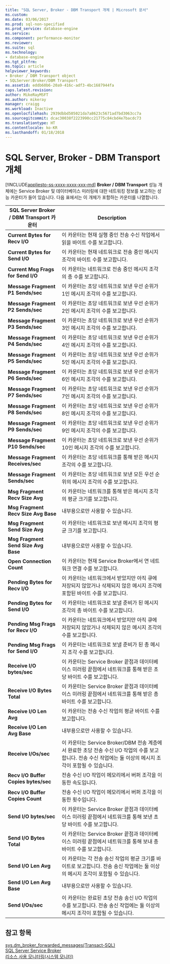 ```yaml
---
title: "SQL Server, Broker - DBM Transport 개체 | Microsoft 문서"
ms.custom: 
ms.date: 03/06/2017
ms.prod: sql-non-specified
ms.prod_service: database-engine
ms.service: 
ms.component: performance-monitor
ms.reviewer: 
ms.suite: sql
ms.technology:
- database-engine
ms.tgt_pltfrm: 
ms.topic: article
helpviewer_keywords:
- Broker / DBM Transport object
- SQLServer:Broker/DBM Transport
ms.assetid: eddb60b6-20a9-416c-adf3-4bc1687944fa
caps.latest.revision: 
author: MikeRayMSFT
ms.author: mikeray
manager: craigg
ms.workload: Inactive
ms.openlocfilehash: 2939dbbd505021da7a8623c5671ad7bd3063cc7a
ms.sourcegitcommit: dcac30038f2223990cc21775c84cbd4e7bacdc73
ms.translationtype: HT
ms.contentlocale: ko-KR
ms.lasthandoff: 01/18/2018
---
```

# <a name="sql-server-broker---dbm-transport-object"></a>SQL Server, Broker - DBM Transport 개체
[!INCLUDE[appliesto-ss-xxxx-xxxx-xxx-md](../../includes/appliesto-ss-xxxx-xxxx-xxx-md.md)] **Broker / DBM Transport** 성능 개체에는 Service Broker 및 데이터베이스 미러링에 대한 네트워킹 정보를 보고하는 성능 카운터가 들어 있습니다. 다음 표에서는 이 개체가 포함하는 카운터를 나열합니다.  
  
|SQL Server Broker / DBM Transport 카운터|Description|  
|------------------------------------------------|-----------------|  
|**Current Bytes for Recv I/O**|이 카운터는 현재 실행 중인 전송 수신 작업에서 읽을 바이트 수를 보고합니다.|  
|**Current Bytes for Send I/O**|이 카운터는 현재 네트워크로 전송 중인 메시지 조각의 바이트 수를 보고합니다.|  
|**Current Msg Frags for Send I/O**|이 카운터는 네트워크로 전송 중인 메시지 조각의 총 수를 보고합니다.|  
|**Message Fragment P1 Sends/sec**|이 카운터는 초당 네트워크로 보낸 우선 순위가 1인 메시지 조각의 수를 보고합니다.|  
|**Message Fragment P2 Sends/sec**|이 카운터는 초당 네트워크로 보낸 우선 순위가 2인 메시지 조각의 수를 보고합니다.|  
|**Message Fragment P3 Sends/sec**|이 카운터는 초당 네트워크로 보낸 우선 순위가 3인 메시지 조각의 수를 보고합니다.|  
|**Message Fragment P4 Sends/sec**|이 카운터는 초당 네트워크로 보낸 우선 순위가 4인 메시지 조각의 수를 보고합니다.|  
|**Message Fragment P5 Sends/sec**|이 카운터는 초당 네트워크로 보낸 우선 순위가 5인 메시지 조각의 수를 보고합니다.|  
|**Message Fragment P6 Sends/sec**|이 카운터는 초당 네트워크로 보낸 우선 순위가 6인 메시지 조각의 수를 보고합니다.|  
|**Message Fragment P7 Sends/sec**|이 카운터는 초당 네트워크로 보낸 우선 순위가 7인 메시지 조각의 수를 보고합니다.|  
|**Message Fragment P8 Sends/sec**|이 카운터는 초당 네트워크로 보낸 우선 순위가 8인 메시지 조각의 수를 보고합니다.|  
|**Message Fragment P9 Sends/sec**|이 카운터는 초당 네트워크로 보낸 우선 순위가 9인 메시지 조각의 수를 보고합니다.|  
|**Message Fragment P10 Sends/sec**|이 카운터는 초당 네트워크로 보낸 우선 순위가 10인 메시지 조각의 수를 보고합니다.|  
|**Message Fragment Receives/sec**|이 카운터는 초당 네트워크를 통해 받은 메시지 조각의 수를 보고합니다.|   
|**Message Fragment Sends/sec**|이 카운터는 초당 네트워크로 보낸 모든 우선 순위의 메시지 조각의 수를 보고합니다.|  
|**Msg Fragment Recv Size Avg**|이 카운터는 네트워크를 통해 받은 메시지 조각의 평균 크기를 보고합니다.|  
|**Msg Fragment Recv Size Avg Base**|내부용으로만 사용할 수 있습니다.| 
|**Msg Fragment Send Size Avg**|이 카운터는 네트워크로 보낸 메시지 조각의 평균 크기를 보고합니다.|  
|**Msg Fragment Send Size Avg Base**|내부용으로만 사용할 수 있습니다.|
|**Open Connection Count**|이 카운터는 현재 Service Broker에서 연 네트워크 연결 수를 보고합니다.|  
|**Pending Bytes for Recv I/O**|이 카운터는 네트워크에서 받았지만 아직 큐에 저장되지 않았거나 삭제되지 않은 메시지 조각에 포함된 바이트 수를 보고합니다.|  
|**Pending Bytes for Send I/O**|이 카운터는 네트워크로 보낼 준비가 된 메시지 조각의 총 바이트 수를 보고합니다.|  
|**Pending Msg Frags for Recv I/O**|이 카운터는 네트워크에서 받았지만 아직 큐에 저장되지 않았거나 삭제되지 않은 메시지 조각의 수를 보고합니다.|  
|**Pending Msg Frags for Send I/O**|이 카운터는 네트워크로 보낼 준비가 된 총 메시지 조각 수를 보고합니다.|  
|**Receive I/O bytes/sec**|이 카운터는 Service Broker 끝점과 데이터베이스 미러링 끝점에서 네트워크를 통해 받은 초당 바이트 수를 보고합니다.|  
|**Receive I/O Bytes Total**|이 카운터는 Service Broker 끝점과 데이터베이스 미러링 끝점에서 네트워크를 통해 받은 총 바이트 수를 보고합니다.|  
|**Receive I/O Len Avg**|이 카운터는 전송 수신 작업의 평균 바이트 수를 보고합니다.|  
|**Receive I/O Len Avg Base**|내부용으로만 사용할 수 있습니다.|
|**Receive I/Os/sec**|이 카운터는 Service Broker/DBM 전송 계층에서 완료한 초당 전송 수신 I/O 작업의 수를 보고합니다. 전송 수신 작업에는 둘 이상의 메시지 조각이 포함될 수 있습니다.|  
|**Recv I/O Buffer Copies bytes/sec**|전송 수신 I/O 작업이 메모리에서 버퍼 조각을 이동한 속도입니다.|
|**Recv I/O Buffer Copies Count**|전송 수신 I/O 작업이 메모리에서 버퍼 조각을 이동한 횟수입니다.| 
|**Send I/O bytes/sec**|이 카운터는 Service Broker 끝점과 데이터베이스 미러링 끝점에서 네트워크를 통해 보낸 초당 바이트 수를 보고합니다.|   
|**Send I/O Bytes Total**|이 카운터는 Service Broker 끝점과 데이터베이스 미러링 끝점에서 네트워크를 통해 보내 총 바이트 수를 보고합니다.| 
|**Send I/O Len Avg**|이 카운터는 각 전송 송신 작업의 평균 크기를 바이트로 보고합니다. 전송 송신 작업에는 둘 이상의 메시지 조각이 포함될 수 있습니다.|  
|**Send I/O Len Avg Base**|내부용으로만 사용할 수 있습니다.|
|**Send I/Os/sec**|이 카운터는 완료된 초당 전송 송신 I/O 작업의 수를 보고합니다. 전송 송신 작업에는 둘 이상의 메시지 조각이 포함될 수 있습니다.|  
  
## <a name="see-also"></a>참고 항목  
 [sys.dm_broker_forwarded_messages&#40;Transact-SQL&#41;](../../relational-databases/system-dynamic-management-views/sys-dm-broker-forwarded-messages-transact-sql.md)   
 [SQL Server Service Broker](../../database-engine/configure-windows/sql-server-service-broker.md)   
 [리소스 사용 모니터링&#40;시스템 모니터&#41;](../../relational-databases/performance-monitor/monitor-resource-usage-system-monitor.md)  
  
  
